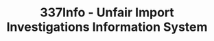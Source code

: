 ---
bigquery: https://console.cloud.google.com/bigquery?p=patents-public-data&d=usitc_investigations&page=dataset&project=sheets-management-319211
citation: US International Trade Commission 337Info Unfair Import Investigations Information
  System
contributors: US International Trade Comission
cost: None
description: US International Trade Commission 337Info Unfair Import Investigations
  Information System contains data on investigations done under Section 337. Section
  337 declares the infringement of certain statutory intellectual property rights
  and other forms of unfair competition in import trade to be unlawful practices.
  Most Section 337 investigations involve allegations of patent or registered trademark
  infringement.
documentation: FAQ and tutorial available on the site
last_edit: 04/09/2022, 09:30:17
location: https://pubapps2.usitc.gov/337external/
maintained_by: US International Trade Comission
schema_fields:
- id
- ouiiParticipation
- actualEndDateEvidHear
- targetDate
- startDateMarkmanHearing
- scheduledEndDateEvidHear
- investigationType
- invUnfairAct
- patentNumber
- scheduledStartDateEvidHear
- issueDateOtherNonFinal
- teoProceedingInvolved
- investigationNo
- dateCreated
- currentActiveALJ
- teoIdIssueDate
- title
- finalIdOnViolationDue
- markmanHearing
- finalIdOnViolationIssue
- publication_number
- docketNo
- trademarkNumbers
- finalDetViolation
- teoIdDueDate
- dateComplaintFiled
- ouiiAttorney
- endDateMarkmanHearing
- dateOfPublicationFrNotice
- investigationTermDate
- patentNumbers
- gcAttorney
- aljAssigned
- currentStatus
- internalRemand
- lastUpdated
- copyrightNumbers
- actualStartDateEvidHear
- respondent
- teoReliefGranted
- complainant
- cafcAppeals
- finalDetNoViolation
- htsNumbers
shortname: unfair_import_investigations
tags:
- import
- legal
- trade
timeframe: 2008-2021 (prior to 2008 downloadable as a JSON file)
title: 337Info - Unfair Import Investigations Information System
uuid: 2721f5ec-e599-4890-9265-9706719fc71e
---